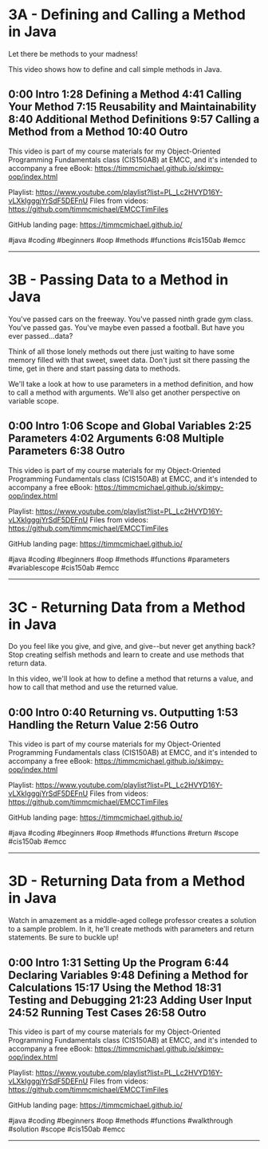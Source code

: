 # 3A - Defining and Calling a Method in Java
Let there  be methods to your madness!

This video shows how to define and call simple methods in Java.

0:00 Intro
1:28 Defining a Method
4:41 Calling Your Method
7:15 Reusability and Maintainability
8:40 Additional Method Definitions
9:57 Calling a Method from a Method
10:40 Outro
----
This video is part of my course materials for my Object-Oriented Programming Fundamentals class (CIS150AB) at EMCC, and it's intended to accompany a free eBook: https://timmcmichael.github.io/skimpy-oop/index.html

Playlist: https://www.youtube.com/playlist?list=PL_Lc2HVYD16Y-vLXkIgggjYrSdF5DEFnU
Files from videos: https://github.com/timmcmichael/EMCCTimFiles 

GitHub landing page: https://timmcmichael.github.io/

#java #coding #beginners #oop #methods #functions #cis150ab #emcc

---------------

# 3B - Passing Data to a Method in Java
You've passed cars on the freeway. You've passed ninth grade gym class. You've passed gas. You've maybe even passed a football. But have you ever passed...data?

Think of all those lonely methods out there just waiting to have some memory filled with that sweet, sweet data. Don't just sit there passing the time, get in there and start passing data to methods.

We'll take a look at how to use parameters in a method definition, and how to call a method with arguments. We'll also get another perspective on variable scope.

0:00 Intro
1:06 Scope and Global Variables
2:25 Parameters
4:02 Arguments
6:08 Multiple Parameters
6:38 Outro
----
This video is part of my course materials for my Object-Oriented Programming Fundamentals class (CIS150AB) at EMCC, and it's intended to accompany a free eBook: https://timmcmichael.github.io/skimpy-oop/index.html

Playlist: https://www.youtube.com/playlist?list=PL_Lc2HVYD16Y-vLXkIgggjYrSdF5DEFnU
Files from videos: https://github.com/timmcmichael/EMCCTimFiles 

GitHub landing page: https://timmcmichael.github.io/

#java #coding #beginners #oop #methods #functions #parameters #variablescope #cis150ab #emcc

---------------

# 3C - Returning Data from a Method in Java

Do you feel like you give, and give, and give--but never get anything back? Stop creating selfish methods and learn to create and use methods that return data.

In this video, we'll look at how to define a method that returns a value, and how to call that method and use the returned value.

0:00 Intro
0:40 Returning vs. Outputting
1:53 Handling the Return Value 
2:56 Outro
----
This video is part of my course materials for my Object-Oriented Programming Fundamentals class (CIS150AB) at EMCC, and it's intended to accompany a free eBook: https://timmcmichael.github.io/skimpy-oop/index.html

Playlist: https://www.youtube.com/playlist?list=PL_Lc2HVYD16Y-vLXkIgggjYrSdF5DEFnU
Files from videos: https://github.com/timmcmichael/EMCCTimFiles 

GitHub landing page: https://timmcmichael.github.io/

#java #coding #beginners #oop #methods #functions #return #scope #cis150ab #emcc

---------------

# 3D - Returning Data from a Method in Java

Watch in amazement as a middle-aged college professor creates a solution to a sample problem. In it, he'll create methods with parameters and return statements. Be sure to buckle up!

0:00 Intro
1:31 Setting Up the Program
6:44 Declaring Variables
9:48 Defining a Method for Calculations
15:17 Using the Method
18:31 Testing and Debugging
21:23 Adding User Input
24:52 Running Test Cases
26:58 Outro
----
This video is part of my course materials for my Object-Oriented Programming Fundamentals class (CIS150AB) at EMCC, and it's intended to accompany a free eBook: https://timmcmichael.github.io/skimpy-oop/index.html

Playlist: https://www.youtube.com/playlist?list=PL_Lc2HVYD16Y-vLXkIgggjYrSdF5DEFnU
Files from videos: https://github.com/timmcmichael/EMCCTimFiles 

GitHub landing page: https://timmcmichael.github.io/

#java #coding #beginners #oop #methods #functions #walkthrough #solution #scope #cis150ab #emcc

---------------

